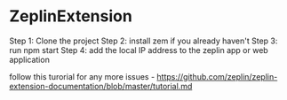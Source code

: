 # ZeplinExtension

Step 1: Clone the project
Step 2: install zem if you already haven't
Step 3: run npm start
Step 4: add the local IP address to the zeplin app or web application

follow this turorial for any more issues - https://github.com/zeplin/zeplin-extension-documentation/blob/master/tutorial.md
